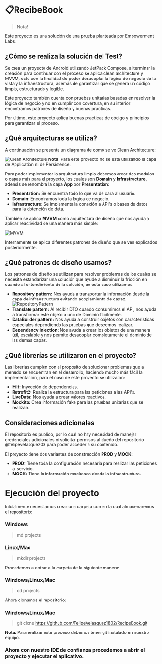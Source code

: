 # 📋RecibeBook #  
> Nota!

Este proyecto es una solución de una prueba planteada por Empowerment Labs.

## ¿Cómo se realiza la solución del Test?

Se crea un proyecto de Android utilizando JetPack Compose, al terminar la creación para continuar con el proceso se aplica clean architecture y MVVM, esto con la finalidad de poder desacoplar la lógica de negocio de la vista y la infraestructura, además de garantizar que se genera un código limpio, estructurado y legible.

Este proyecto también cuenta con pruebas unitarias basadas en resolver la lógica de negocio y no en cumplir con covertura, en su interior encontramos patrones de diseño y buenas practicas.

Por ultimo, este proyecto aplica buenas practicas de código y principios para garantizar el proceso.


## ¿Qué arquitecturas se utiliza?

A continuación se presenta un diagrama de como se ve Clean Architecture:

![Clean Architecture](https://mahedee.net/assets/images/posts/2021/clean.png)
**Nota:** Para este proyecto no se esta utilizando la capa de Application ni de Persistence.

Para poder implementar la arquitectura limpia debemos crear dos modulos o capas más para el proyecto, los cuales son **Domain** y **Infrastructure**, además se renombra la capa **App** por **Presentation**:
* **Presentation:** Se encuentra todo lo que va de cara al usuario.
* **Domain:** Encontramos toda la lógica de negocio.
* **Infrastructure:** Se implementa la conexión a API's o bases de datos para la obtención de data.

También se aplica **MVVM** como arquitectura de diseño que nos ayuda a aplicar reactividad de una manera más simple:

![MVVM](https://www.adictosaltrabajo.com/wp-content/uploads/2020/06/MVVMPattern.png)

Internamente se aplica diferentes patrones de diseño que se ven explicados posteriormente.

## ¿Qué patrones de diseño usamos?

Los patrones de diseño se utilizan para resolver problemas de los cuales se necesita estandarizar una solución que ayude a disminuir la fricción en cuando al entendimiento de la solución, en este caso utilizamos:
* **Repository pattern:** Nos ayuda a transportar la información desde la capa de infraestructura evitando acoplamiento de capaz.
  ![RepositoryPattern](https://miro.medium.com/max/981/1*5kNXJ7aFSGJvuh4r4egpTg.png)
* **Translate pattern:** Al recibir DTO cuando consumimos el API, nos ayuda a transformar este objeto a uno de Dominio fácilmente.
* **DataBuilder pattern:** Nos ayuda a construir objetos con caracteristicas especiales dependiendo las pruebas que deseemos realizar.
* **Dependency injection:** Nos ayuda a crear los objetos de una manera útil, escalable y nos permite desacoplar completamente el dominio de las demás capaz.

## ¿Qué librerías se utilizaron en el proyecto?

Las librerias cumplen con el proposito de solucionar problemas que a menudo se encuentran en el desarrollo, haciendo mucho más fácil la implementación, para el caso de este proyecto se utilizaron:

* **Hilt:** Inyección de dependencias.
* **Retrofit2:** Realiza la estructura para las peticiones a las API's.
* **LiveData:** Nos ayuda a crear valores reactivos.
* **Mockito:** Crea información fake para las pruebas unitarias que se realizan.

## Consideraciones adicionales

El repositorio es publico, por lo cual no hay necesidad de manejar credenciales adicionales ni solicitar permisos al dueño del repositorio @felipevelasquez08 para poder acceder a su contenido.

El proyecto tiene dos variantes de construcción **PROD**  y **MOCK**:
* **PROD:** Tiene toda la configuración necesaria para realizar las peticiones al servicio.
* **MOCK:** Tiene la información mockeada desde la infraestructura.


# Ejecución del proyecto

Inicialmente necesitamos crear una carpeta con en la cual almacenaremos el repositorio:
### Windows
> md projects
### Linux/Mac
> mkdir projects

Procedemos a entrar a la carpeta de la siguiente manera:
### Windows/Linux/Mac
> cd projects

Ahora clonamos el repositorio:
### Windows/Linux/Mac
> git clone https://github.com/FelipeVelasquez1802/RecipeBook.git

**Nota:** Para realizar este proceso debemos tener git instalado en nuestro equipo.

### Ahora con nuestro IDE de confianza procedemos a abrir el proyecto y ejecutar el aplicativo.

